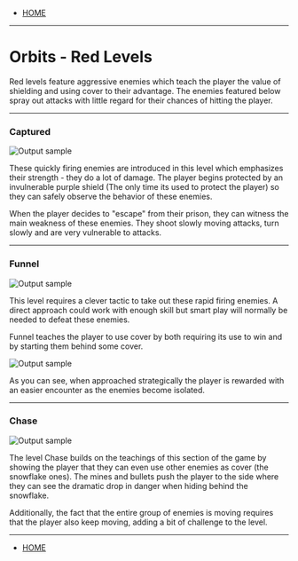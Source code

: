 
- [HOME](https://avijr.com)

---

# Orbits - Red Levels

Red levels feature aggressive enemies which teach the player the value of shielding and using cover to their advantage. The enemies featured below spray out attacks with little regard for their chances of hitting the player.

---
### Captured
![Output sample](https://github.com/Polaros/AVI/raw/master/gifs/Captured.gif)

These quickly firing enemies are introduced in this level which emphasizes their strength - they do a lot of damage. The player begins protected by an invulnerable purple shield (The only time its used to protect the player) so they can safely observe the behavior of these enemies. 

When the player decides to "escape" from their prison, they can witness the main weakness of these enemies. They shoot slowly moving attacks, turn slowly and are very vulnerable to attacks.

---
### Funnel
![Output sample](https://github.com/Polaros/AVI/raw/master/gifs/FunnelDeath.gif)

This level requires a clever tactic to take out these rapid firing enemies. A direct approach could work with enough skill but smart play will normally be needed to defeat these enemies.

Funnel teaches the player to use cover by both requiring its use to win and by starting them behind some cover.

![Output sample](https://github.com/Polaros/AVI/raw/master/gifs/FunnelWin.gif)

As you can see, when approached strategically the player is rewarded with an easier encounter as the enemies become isolated.

---
### Chase
![Output sample](https://github.com/Polaros/AVI/raw/master/gifs/Chase.gif)

The level Chase builds on the teachings of this section of the game by showing the player that they can even use other enemies as cover (the snowflake ones). The mines and bullets push the player to the side where they can see the dramatic drop in danger when hiding behind the snowflake.

Additionally, the fact that the entire group of enemies is moving requires that the player also keep moving, adding a bit of challenge to the level.

---

- [HOME](https://avijr.com)
